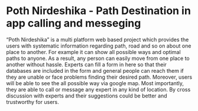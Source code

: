 # Poth Nirdeshika - Path Destination in app calling and messeging 
 “Poth Nirdeshika” is a multi platform web based project which provides the users with systematic information regarding path, road and so on about one place to another. For example it can show all possible ways and optimal paths to anyone. As a result, any person can easily move from one place to another without hassle. Experts can fill a form in here so that their databases are included in the form and general people can reach them if they are unable or face problems finding their desired path. Moreover, users will be able to see the all possible way via google map. Most importantly, they are able to call or message any expert in any kind of location. By cross discussion with experts and their suggestions could be better and trustworthy for users.
